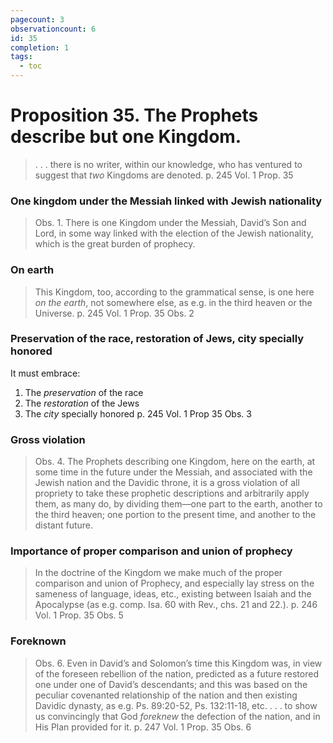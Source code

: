 ```yaml
---
pagecount: 3
observationcount: 6
id: 35
completion: 1
tags:
  - toc
---
```

# Proposition 35. The Prophets describe but one Kingdom.

> . . . there is no writer, within our knowledge, who has ventured to suggest that *two* Kingdoms are denoted.
> p. 245 Vol. 1 Prop. 35
### One kingdom under the Messiah linked with Jewish nationality
>Obs. 1. There is one Kingdom under the Messiah, David’s Son and Lord, in some way linked with the election of the Jewish nationality, which is the great burden of prophecy.
### On earth
>This Kingdom, too, according to the grammatical sense, is one here *on the earth*, not somewhere else, as e.g. in the third heaven or the Universe.
>p. 245 Vol. 1 Prop. 35 Obs. 2

### Preservation of the race, restoration of Jews, city specially honored
It must embrace:
1. The *preservation* of the race
2. The *restoration* of the Jews
3. The *city* specially honored
p. 245 Vol. 1 Prop 35 Obs. 3
### Gross violation
>Obs. 4. The Prophets describing one Kingdom, here on the earth, at some time in the future under the Messiah, and associated with the Jewish nation and the Davidic throne, it is a gross violation of all propriety to take these prophetic descriptions and arbitrarily apply them, as many do, by dividing them—one part to the earth, another to the third heaven; one portion to the present time, and another to the distant future.
### Importance of proper comparison and union of prophecy
>In the doctrine of the Kingdom we make much of the proper comparison and union of Prophecy, and especially lay stress on the sameness of language, ideas, etc., existing between Isaiah and the Apocalypse (as e.g. comp. Isa. 60 with Rev., chs. 21 and 22.).
>p. 246 Vol. 1 Prop. 35 Obs. 5
### Foreknown
>Obs. 6. Even in David’s and Solomon’s time this Kingdom was, in view of the foreseen rebellion of the nation, predicted as a future restored one under one of David’s descendants; and this was based on the peculiar covenanted relationship of the nation and then existing Davidic dynasty, as e.g. Ps. 89:20-52, Ps. 132:11-18, etc.
>. . . to show us convincingly that God *foreknew* the defection of the nation, and in His Plan provided for it.
>p. 247 Vol. 1 Prop. 35 Obs. 6

